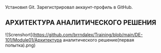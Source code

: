 Установил Git. Зарегистрировал аккаунт-профиль в GitHub.

## АРХИТЕКТУРА АНАЛИТИЧЕСКОГО РЕШЕНИЯ

![Screnshort](https://github.com/brrndalex/Training/blob/main/DE-101/Module01/Архитектура аналитического решение(первая попытка).png)
